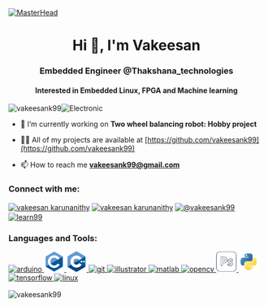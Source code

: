 [![MasterHead](https://as2.ftcdn.net/v2/jpg/05/42/07/43/1000_F_542074352_8UOKAiV5PxSxsuVELse6kUu0CdbcOcHI.jpg)](vakeesan.me)
<h1 align="center">Hi 👋, I'm Vakeesan</h1>
<h3 align="center">Embedded Engineer @Thakshana_technologies</h3>
<h4 align="center">Interested in Embedded Linux, FPGA and Machine learning </h4>

<img align="right" alt="Electronic" width="400" src="https://miro.medium.com/max/1360/0*7Q3yvSIv_t0ioJ-Z.gif">
<p align="left"> <img src="https://komarev.com/ghpvc/?username=vakeesank99&label=Profile%20views&color=0e75b6&style=flat" alt="vakeesank99" /> </p>


- 🔭 I’m currently working on **Two wheel balancing robot: Hobby project**

- 👨‍💻 All of my projects are available at [https://github.com/vakeesank99](https://github.com/vakeesank99)

- 📫 How to reach me **vakeesank99@gmail.com**

<h3 align="left">Connect with me:</h3>
<p align="left">
<a href="https://www.linkedin.com/in/vakeesan-karunanithy-70a394207" target="blank"><img align="center" src="https://raw.githubusercontent.com/rahuldkjain/github-profile-readme-generator/master/src/images/icons/Social/linked-in-alt.svg" alt="vakeesan karunanithy" height="30" width="40" /></a>
<a href="https://www.facebook.com/profile.php?id=100086357817892" target="blank"><img align="center" src="https://raw.githubusercontent.com/rahuldkjain/github-profile-readme-generator/master/src/images/icons/Social/facebook.svg" alt="vakeesan karunanithy" height="30" width="40" /></a>
<a href="https://medium.com/@vakeesank99" target="blank"><img align="center" src="https://raw.githubusercontent.com/rahuldkjain/github-profile-readme-generator/master/src/images/icons/Social/medium.svg" alt="@vakeesank99" height="30" width="40" /></a>
<a href="https://www.youtube.com/channel/UCqm0_RQ5jZkSrzVOD9R3a1w" target="blank"><img align="center" src="https://raw.githubusercontent.com/rahuldkjain/github-profile-readme-generator/master/src/images/icons/Social/youtube.svg" alt="learn99" height="30" width="40" /></a>
</p>

<h3 align="left">Languages and Tools:</h3>
<p align="left"> <a href="https://www.arduino.cc/" target="_blank" rel="noreferrer"> <img src="https://cdn.worldvectorlogo.com/logos/arduino-1.svg" alt="arduino" width="40" height="40"/> </a> <a href="https://www.cprogramming.com/" target="_blank" rel="noreferrer"> <img src="https://raw.githubusercontent.com/devicons/devicon/master/icons/c/c-original.svg" alt="c" width="40" height="40"/> </a> <a href="https://www.w3schools.com/cpp/" target="_blank" rel="noreferrer"> <img src="https://raw.githubusercontent.com/devicons/devicon/master/icons/cplusplus/cplusplus-original.svg" alt="cplusplus" width="40" height="40"/> </a> <a href="https://git-scm.com/" target="_blank" rel="noreferrer"> <img src="https://www.vectorlogo.zone/logos/git-scm/git-scm-icon.svg" alt="git" width="40" height="40"/> </a> <a href="https://www.adobe.com/in/products/illustrator.html" target="_blank" rel="noreferrer"> <img src="https://www.vectorlogo.zone/logos/adobe_illustrator/adobe_illustrator-icon.svg" alt="illustrator" width="40" height="40"/> </a> <a href="https://www.mathworks.com/" target="_blank" rel="noreferrer"> <img src="https://upload.wikimedia.org/wikipedia/commons/2/21/Matlab_Logo.png" alt="matlab" width="40" height="40"/> </a> <a href="https://opencv.org/" target="_blank" rel="noreferrer"> <img src="https://www.vectorlogo.zone/logos/opencv/opencv-icon.svg" alt="opencv" width="40" height="40"/> </a> <a href="https://www.photoshop.com/en" target="_blank" rel="noreferrer"> <img src="https://raw.githubusercontent.com/devicons/devicon/master/icons/photoshop/photoshop-line.svg" alt="photoshop" width="40" height="40"/> </a> <a href="https://www.python.org" target="_blank" rel="noreferrer"> <img src="https://raw.githubusercontent.com/devicons/devicon/master/icons/python/python-original.svg" alt="python" width="40" height="40"/> </a> <a href="https://www.tensorflow.org" target="_blank" rel="noreferrer"> <img src="https://www.vectorlogo.zone/logos/tensorflow/tensorflow-icon.svg" alt="tensorflow" width="40" height="40"/>  </a> <a href="https://www.linux.org/" target="_blank" rel="noreferrer"> <img src="https://en.wikipedia.org/wiki/File:Tux.svg" alt="linux" width="40" height="40"/> </a> </p>

<p><img align="center" src="https://github-readme-stats.vercel.app/api/top-langs?username=vakeesank99&show_icons=true&locale=en&layout=compact" alt="vakeesank99" /></p>
<!-- <p align="left"> <a href="https://github.com/ryo-ma/github-profile-trophy"><img src="https://github-profile-trophy.vercel.app/?username=vakeesank99" alt="vakeesank99" /></a> </p>
 -->
